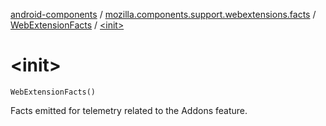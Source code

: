 [android-components](../../index.md) / [mozilla.components.support.webextensions.facts](../index.md) / [WebExtensionFacts](index.md) / [&lt;init&gt;](./-init-.md)

# &lt;init&gt;

`WebExtensionFacts()`

Facts emitted for telemetry related to the Addons feature.

